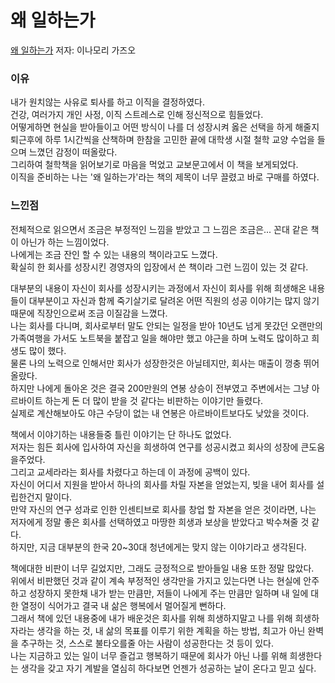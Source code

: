 # 왜 일하는가
[왜 일하는가](https://book.naver.com/bookdb/book_detail.nhn?bid=18904207, "왜 일하는가 Link")
저자: 이나모리 가즈오

### 이유
내가 원치않는 사유로 퇴사를 하고 이직을 결정하였다.  
건강, 여러가지 개인 사정, 이직 스트레스로 인해 정신적으로 힘들었다.  
어떻게하면 현실을 받아들이고 어떤 방식이 나를 더 성장시켜 옳은 선택을 하게 해줄지 퇴근후에 하루 1시간씩을 산책하며 한참을 고민한 끝에 대학생 시절 철학 교양 수업을 들으며 느꼈던 감정이 떠올랐다.  
그리하여 철학책을 읽어보기로 마음을 먹었고 교보문고에서 이 책을 보게되었다.  
이직을 준비하는 나는 '왜 일하는가'라는 책의 제목이 너무 끌렸고 바로 구매를 하였다.  

### 느낀점
전체적으로 읽으면서 조금은 부정적인 느낌을 받았고 그 느낌은 조금은... 꼰대 같은 책이 아닌가 하는 느낌이었다.    
나에게는 조금 잔인 할 수 있는 내용의 책이라고도 느꼈다.  
확실히 한 회사를 성장시킨 경영자의 입장에서 쓴 책이라 그런 느낌이 있는 것 같다.  

대부분의 내용이 자신이 회사를 성장시키는 과정에서 자신이 회사를 위해 희생해온 내용들이 대부분이고 자신과 함께 죽기살기로 달려온 어떤 직원의 성공 이야기는 많지 않기 때문에 직장인으로써 조금 이질감을 느꼈다.  
나는 회사를 다니며, 회사로부터 말도 안되는 일정을 받아 10년도 넘게 못갔던 오랜만의 가족여행을 가서도 노트북을 붙잡고 일을 해야만 했고 야근을 하며 노력도 많이하고 희생도 많이 했다.    
물론 나의 노력으로 인해서만 회사가 성장한것은 아닐테지만, 회사는 매출이 껑충 뛰어 올랐다.  
하지만 나에게 돌아온 것은 결국 200만원의 연봉 상승이 전부였고 주변에서는 그냥 아르바이트 하는게 돈 더 많이 받을 것 같다는 비판하는 이야기만 들렸다.  
실제로 계산해보아도 야근 수당이 없는 내 연봉은 아르바이트보다도 낮았을 것이다.  

책에서 이야기하는 내용들중 틀린 이야기는 단 하나도 없었다.  
저자는 힘든 회사에 입사하여 자신을 희생하여 연구를 성공시켰고 회사의 성장에 큰도움을주었다.  
그리고 교세라라는 회사를 차렸다고 하는데 이 과정에 공백이 있다.  
자신이 어디서 지원을 받아서 하나의 회사를 차릴 자본을 얻었는지, 빚을 내어 회사를 설립한건지 말이다.  
만약 자신의 연구 성과로 인한 인센티브로 회사를 창업 할 자본을 얻은 것이라면, 나는 저자에게 정말 좋은 회사를 선택하였고 마땅한 희생과 보상을 받았다고 박수쳐줄 것 같다.  
하지만, 지금 대부분의 한국 20~30대 청년에게는 맞지 않는 이야기라고 생각된다.  

책에대한 비판이 너무 길었지만, 그래도 긍정적으로 받아들일 내용 또한 정말 많았다.  
위에서 비판했던 것과 같이 계속 부정적인 생각만을 가지고 있는다면 나는 현실에 안주하고 성장하지 못한채 내가 받는 만큼만, 저들이 나에게 주는 만큼만 일하며 내 일에 대한 열정이 식어가고 결국 내 삶은 행복에서 멀어질게 뻔하다.  
그래서 책에 있던 내용중에 내가 배운것은 회사를 위해 희생하지말고 나를 위해 희생하자라는 생각을 하는 것, 내 삶의 목표를 이루기 위한 계획을 하는 방법, 최고가 아닌 완벽을 추구하는 것, 스스로 불타오를줄 아는 사람이 성공한다는 것 등이 있다.  
나는 지금하고 있는 일이 너무 즐겁고 행복하기 때문에 회사가 아닌 나를 위해 희생한다는 생각을 갖고 자기 계발을 열심히 하다보면 언젠가 성공하는 날이 온다고 믿고 싶다.
